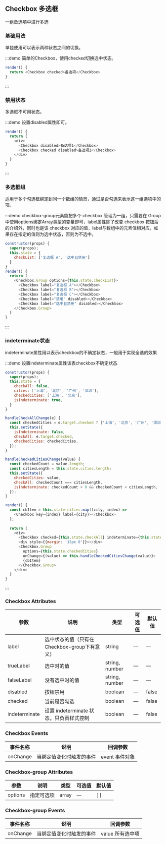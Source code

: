 ## Checkbox 多选框

一组备选项中进行多选

### 基础用法

单独使用可以表示两种状态之间的切换。

:::demo 简单的Checkbox，使用checked切换选中状态。
```js
render() {
  return <Checkbox checked>备选项</Checkbox>
}
```
:::

### 禁用状态

多选框不可用状态。

:::demo 设置disabled属性即可。

```js
render() {
  return (
    <div>
      <Checkbox disabled>备选项1</Checkbox>
      <Checkbox checked disabled>备选项2</Checkbox>
    </div>
  )
}
```
:::

### 多选框组

适用于多个勾选框绑定到同一个数组的情景，通过是否勾选来表示这一组选项中的项。

:::demo checkbox-group元素能把多个 checkbox 管理为一组，只需要在 Group 中使用options绑定Array类型的变量即可，label属性除了改变 checkbox 按钮后的介绍外，同时也是该 checkbox 对应的值，label与数组中的元素值相对应，如果存在指定的值则为选中状态，否则为不选中。

```js
constructor(props) {
  super(props);
  this.state = {
    checkList: ['复选框 A', '选中且禁用']
  }
}
render() {
  return (
    <Checkbox.Group options={this.state.checkList}>
      <Checkbox label="复选框 A"></Checkbox>
      <Checkbox label="复选框 B"></Checkbox>
      <Checkbox label="复选框 C"></Checkbox>
      <Checkbox label="禁用" disabled></Checkbox>
      <Checkbox label="选中且禁用" disabled></Checkbox>
    </Checkbox.Group>
  )
}
```
:::

### indeterminate状态

indeterminate属性用以表示checkbox的不确定状态，一般用于实现全选的效果

:::demo 设置indeterminate属性该表checkbox不确定状态.

```js
constructor(props) {
  super(props);
  this.state = {
    checkAll: false,
    cities: ['上海', '北京', '广州', '深圳'],
    checkedCities: ['上海', '北京'],
    isIndeterminate: true,
  }
}

handleCheckAllChange(e) {
  const checkedCities = e.target.checked ? ['上海', '北京', '广州', '深圳'] : [];
  this.setState({
    isIndeterminate: false,
    checkAll: e.target.checked,
    checkedCities: checkedCities,
  });
}

handleCheckedCitiesChange(value) {
  const checkedCount = value.length;
  const citiesLength = this.state.cities.length;
  this.setState({
    checkedCities: value,
    checkAll: checkedCount === citiesLength,
    isIndeterminate: checkedCount > 0 && checkedCount < citiesLength,
  });
}

render() {
  const cbItem = this.state.cities.map((city, index) => 
    <Checkbox key={index} label={city}></Checkbox>
  );
 
  return (
    <div>
      <Checkbox checked={this.state.checkAll} indeterminate={this.state.isIndeterminate} onChange={(e) => this.handleCheckAllChange(e)}>全选</Checkbox>
      <div style={{margin: '15px 0'}}></div>
      <Checkbox.Group 
        options={this.state.checkedCities} 
        onChange={(value) => this.handleCheckedCitiesChange(value)}>
        {cbItem}
      </Checkbox.Group>
    </div>
  )
}
```
:::


### Checkbox Attributes
| 参数      | 说明    | 类型      | 可选值       | 默认值   |
|---------- |-------- |---------- |-------------  |-------- |
| label     | 选中状态的值（只有在Checkbox-group下有意义）   | string    |       —        |      —   |
| trueLabel  | 选中时的值    | string, number   | — | — |
| falseLabel  | 没有选中时的值    | string, number   | — | — |
| disabled  | 按钮禁用    | boolean   | — | false |
| checked  | 当前是否勾选    | boolean   | — | false |
| indeterminate  | 设置 indeterminate 状态，只负责样式控制    | boolean   | — | false |

### Checkbox Events
| 事件名称 | 说明 | 回调参数 |
|---------- |-------- |---------- |
| onChange  | 当绑定值变化时触发的事件 |  event 事件对象  |

### Checkbox-group Attributes
| 参数      | 说明    | 类型      | 可选值       | 默认值   |
|---------- |-------- |---------- |-------------  |-------- |
| options  | 指定可选项    | array   | — | [ ] |

### Checkbox-group Events
| 事件名称 | 说明 | 回调参数 |
|---------- |-------- |---------- |
| onChange  | 当绑定值变化时触发的事件 |  value 所有选中项  |
